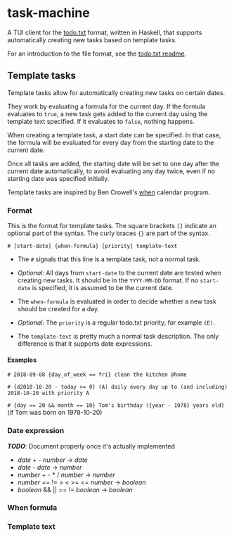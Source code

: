 # task-machine

A TUI client for the [todo.txt](https://github.com/todotxt/todo.txt) format, written in Haskell,
that supports automatically creating new tasks based on template tasks.

For an introduction to the file format, see the [todo.txt readme](https://github.com/todotxt/todo.txt/blob/master/README.md).

## Template tasks

Template tasks allow for automatically creating new tasks on certain dates.

They work by evaluating a formula for the current day.
If the formula evaluates to `true`, a new task gets added to the current day using the template text specified.
If it evaluates to `false`, nothing happens.

When creating a template task, a start date can be specified.
In that case, the formula will be evaluated for every day from the starting date to the current date.

Once all tasks are added, the starting date will be set to one day after the current date automatically,
to avoid evaluating any day twice, even if no starting date was specified initially.

Template tasks are inspired by Ben Crowell's [when](https://github.com/bcrowell/when) calendar program.

### Format

This is the format for template tasks.
The square brackets `[]` indicate an optional part of the syntax.
The curly braces `{}` are part of the syntax.

`# [start-date] {when-formula} [priority] template-text`

- The `#` signals that this line is a template task, not a normal task.

- *Optional*: All days from `start-date` to the current date are tested when creating new tasks.
It should be in the `YYYY-MM-DD` format.
If no `start-date` is specified, it is assumed to be the current date.

- The `when-formula` is evaluated in order to decide whether a new task should be created for a day.

- *Optional*: The `priority` is a regular todo.txt priority, for example `(E)`.

- The `template-text` is pretty much a normal task description.
The only difference is that it supports date expressions.

#### Examples

`# 2018-09-08 {day_of_week == fri} clean the kitchen @home`

`# {d2018-10-20 - today >= 0} (A) daily every day up to (and including) 2018-10-20 with priority A`

`# {day == 20 && month == 10} Tom's birthday ({year - 1978} years old)`
(if Tom was born on 1978-10-20)

### Date expression

***TODO***: Document properly once it's actually implemented

- *date* + - *number* → *date*
- *date* - *date* → *number*
- *number* + - \* / *number* → *number*
- *number* == != > < >= <= *number* → *boolean*
- *boolean* && || == != *boolean* → *boolean*

### When formula

### Template text
